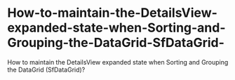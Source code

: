# How-to-maintain-the-DetailsView-expanded-state-when-Sorting-and-Grouping-the-DataGrid-SfDataGrid-
How to maintain the DetailsView expanded state when Sorting and Grouping the DataGrid (SfDataGrid)?
